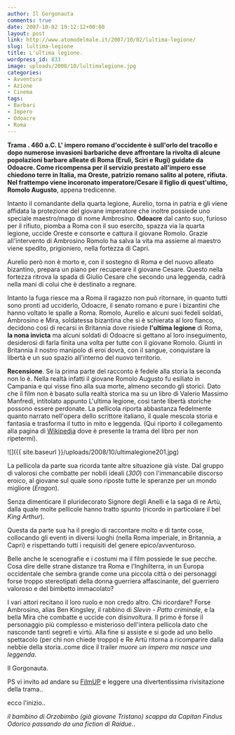 ```yaml
---
author: Il Gorgonauta
comments: true
date: 2007-10-02 19:12:12+00:00
layout: post
link: http://www.atomodelmale.it/2007/10/02/lultima-legione/
slug: lultima-legione
title: L'ultima legione.
wordpress_id: 833
image: uploads/2008/10/lultimalegione.jpg
categories:
- Avventura
- Azione
- Cinema
tags:
- Barbari
- Impero
- Odoacre
- Roma
---
```


**Trama **. 460 a.C. L'** impero romano d'occidente **è sull'orlo del tracollo e dopo numerose invasioni barbariche deve affrontare la rivolta di alcune popolazioni barbare alleate di Roma (Eruli, Sciri e Rugi) guidate da Odoacre. Come ricompensa per il servizio prestato all'impero esse chiedono terre in Italia, ma Oreste, patrizio romano salito al potere, rifiuta. Nel frattempo viene incoronato imperatore/Cesare il figlio di quest'ultimo,** Romolo Augusto**, appena tredicenne.

Intanto il comandante della quarta legione, Aurelio, torna in patria  e gli viene affidata la protezione del giovane imperatore che inoltre possiede uno speciale maestro/mago di nome Ambrosino. **Odoacre** dal canto suo, furioso per il rifiuto, piomba a Roma con il suo esercito, spazza via la quarta legione, uccide Oreste e consorte e cattura il giovane Romolo. Grazie all'intervento di Ambrosino Romolo ha salva la vita ma assieme al maestro viene spedito, prigioniero, nella fortezza di Capri.

Aurelio però non è morto e, con il sostegno di Roma e del nuovo alleato bizantino, prepara un piano per recuperare il giovane Cesare. Questo nella fortezza ritrova la spada di Giulio Cesare che secondo una leggenda, cadrà nella mani di colui che è destinato a regnare.

Intanto la fuga riesce ma a Roma il ragazzo non può ritornare, in quanto tutti sono pronti ad ucciderlo, Odoacre, il senato romano e pure i bizantini che hanno voltato le spalle a Roma. Romolo, Aurelio e alcuni suoi fedeli soldati, Ambrosino e Mira, soldatessa bizantina che si è schierata al loro fianco, decidono così di recarsi in Britannia dove risiede **l'ultima legione** di Roma, **la nona invicta** ma alcuni soldati di Odoacre si gettano al loro inseguimento, desiderosi di farla finita una volta per tutte con il giovane Romolo. Giunti in Britannia il nostro manipolo di eroi dovrà, con il sangue, conquistare la libertà e un suo spazio all'interno del nuovo territorio.

**Recensione**. Se la prima parte del racconto è fedele alla storia la seconda non lo è. Nella realtà infatti il giovane Romolo Augusto fu esiliato in Campania e qui visse fino alla sua morte, almeno secondo gli storici. Dato che il film non è basato sulla realtà storica ma su un libro di Valerio Massimo Manfredi, intitolato appunto L'ultima legione, così tante libertà storiche possono essere perdonate. La pellicola riporta abbastanza fedelmente quanto narrato nell'opera dello scrittore italiano, il quale mescola storia e fantasia e trasforma il tutto in mito e leggenda. (Qui riporto il collegamento alla pagina di [Wikipedia](http://it.wikipedia.org/wiki/L%27ultima_legione) dove è presente la trama del libro per non ripetermi).

![]({{ site.baseurl }}/uploads/2008/10/ultimalegione201.jpg)

La pellicola da parte sua ricorda tante altre situazione già viste. Dal gruppo di valorosi che combatte per nobili ideali (_300_) con l'immancabile discorso eroico, al giovane sul quale sono riposte tutte le speranze per un mondo migliore (_Eragon_).

Senza dimenticare il pluridecorato Signore degli Anelli e la saga di re Artù, dalla quale molte pellicole hanno tratto spunto (ricordo in particolare il bel _King Arthur_).

Questa da parte sua ha il pregio di raccontare molto e di tante cose, collocando gli eventi in diversi luoghi (nella Roma imperiale, in Britannia, a Capri) e rispettando tutti i requisiti del genere epico/avventuroso.

Belle anche le scenografie e i costumi ma il film possiede le sue pecche. Cosa dire delle strane distanze tra Roma e l'Inghilterra, in un Europa occidentale che sembra grande come una piccola città o dei personaggi forse troppo stereotipati della donna guerriera affascinante, del guerriero valoroso e del bimbetto immacolato?

I vari attori recitano il loro ruolo e non credo altro. Chi ricordare? Forse Ambrosino, alias Ben Kingsley, il rabbino di _Slevin - Patto criminale_, e la bella Mira che combatte e uccide con disinvoltura. Il primo è forse il personaggio più complesso e misterioso dell'intera pellicola dato che nasconde tanti segreti e virtù. Alla fine si assiste e si gode ad uno bello spettacolo (per chi non chiede troppo) e Re Artù ritorna a ricomparire dalla nebbie della storia..come dice il trailer _muore un impero ma nasce una leggenda_.

Il Gorgonauta.

PS vi invito ad andare su [FilmUP](http://filmup.leonardo.it/lultimalegione.htm) e leggere una divertentissima rivisitazione della trama..

ecco l'inizio..

_il bambino di Orzobimbo (già giovane Tristano) scappa da Capitan Findus Odorico passando da una fiction di Raidue_..
